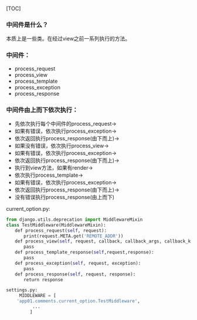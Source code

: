 [TOC]

### 中间件是什么？
 本质上是一些类。在经过view之前一系列执行的方法。
 
### 中间件：
* process_request
* process_view
* process_template
* process_exception
* process_response
 
 
### 中间件由上而下依次执行：   
* 先依次执行每个中间件的process_request-> 
* 如果有错误，依次执行process_exception->
* 依次返回执行process_response(由下而上)-> 
* 如果没有错误，依次执行process_view->
* 如果有错误，依次执行process_exception->
* 依次返回执行process_response(由下而上)->
* 执行到view方法，如果有render->
* 依次执行process_template->
* 如果有错误，依次执行process_exception->
* 依次返回执行process_response(由下而上)->
* 没有错误执行process_response(由上而下)
 
current_option.py:

```python 
from django.utils.deprecation import MiddlewareMixin
class TestMiddleware(MiddlewareMixin):
　　def process_request(self, request):
　　　　print(request.META.get('REMOTE_ADDR'))
　　def process_view(self, request, callback, callback_args, callback_kwargs):
　　　　pass
　　def process_template_response(self,request,response):
　　　　pass
　　def process_exception(self, request, exception):
　　　　pass
　　def process_response(self, request, response):
　　　　return response
```
```python
settings.py:
     MIDDLEWARE = [
    'app01.comments.current_option.TestMiddleware',
          ...
         ]
```